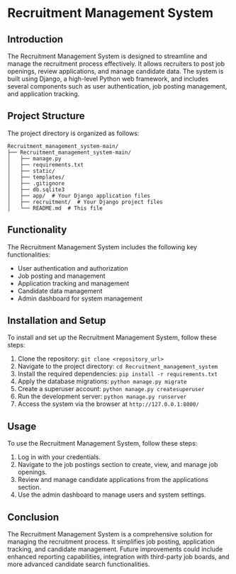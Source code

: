 
# Recruitment Management System

## Introduction
The Recruitment Management System is designed to streamline and manage the recruitment process effectively. It allows recruiters to post job openings, review applications, and manage candidate data. The system is built using Django, a high-level Python web framework, and includes several components such as user authentication, job posting management, and application tracking.

## Project Structure
The project directory is organized as follows:
```
Recruitment_management_system-main/
├── Recruitment_management_system-main/
│   ├── manage.py
│   ├── requirements.txt
│   ├── static/
│   ├── templates/
│   ├── .gitignore
│   ├── db.sqlite3
│   ├── app/  # Your Django application files
│   ├── recruitment/  # Your Django project files
│   └── README.md  # This file
```

## Functionality
The Recruitment Management System includes the following key functionalities:
- User authentication and authorization
- Job posting and management
- Application tracking and management
- Candidate data management
- Admin dashboard for system management

## Installation and Setup
To install and set up the Recruitment Management System, follow these steps:
1. Clone the repository: `git clone <repository_url>`
2. Navigate to the project directory: `cd Recruitment_management_system`
3. Install the required dependencies: `pip install -r requirements.txt`
4. Apply the database migrations: `python manage.py migrate`
5. Create a superuser account: `python manage.py createsuperuser`
6. Run the development server: `python manage.py runserver`
7. Access the system via the browser at `http://127.0.0.1:8000/`

## Usage
To use the Recruitment Management System, follow these steps:
1. Log in with your credentials.
2. Navigate to the job postings section to create, view, and manage job openings.
3. Review and manage candidate applications from the applications section.
4. Use the admin dashboard to manage users and system settings.

## Conclusion
The Recruitment Management System is a comprehensive solution for managing the recruitment process. It simplifies job posting, application tracking, and candidate management. Future improvements could include enhanced reporting capabilities, integration with third-party job boards, and more advanced candidate search functionalities.
